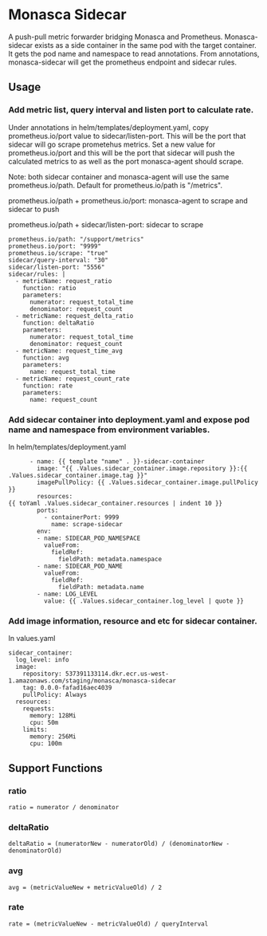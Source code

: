 # Monasca Sidecar
A push-pull metric forwarder bridging Monasca and Prometheus. Monasca-sidecar exists as a side container in the same pod with the target container. It gets the pod name and namespace to read annotations.
From annotations, monasca-sidecar will get the prometheus endpoint and sidecar rules.

## Usage

### Add metric list, query interval and listen port to calculate rate.
Under annotations in helm/templates/deployment.yaml, copy prometheus.io/port value to sidecar/listen-port. This will be the port that sidecar will go scrape prometehus metrics.
Set a new value for prometheus.io/port and this will be the port that sidecar will push the calculated metrics to as well as the port monasca-agent should scrape.

Note: both sidecar container and monasca-agent will use the same prometheus.io/path. Default for prometheus.io/path is "/metrics".

prometheus.io/path + prometheus.io/port: monasca-agent to scrape and sidecar to push

prometheus.io/path + sidecar/listen-port: sidecar to scrape

```
prometheus.io/path: "/support/metrics"
prometheus.io/port: "9999"
prometheus.io/scrape: "true"
sidecar/query-interval: "30"
sidecar/listen-port: "5556"
sidecar/rules: |
  - metricName: request_ratio
    function: ratio
    parameters:
      numerator: request_total_time
      denominator: request_count
  - metricName: request_delta_ratio
    function: deltaRatio
    parameters:
      numerator: request_total_time
      denominator: request_count
  - metricName: request_time_avg
    function: avg
    parameters:
      name: request_total_time
  - metricName: request_count_rate
    function: rate
    parameters:
      name: request_count

```

### Add sidecar container into deployment.yaml and expose pod name and namespace from environment variables.
In helm/templates/deployment.yaml

```
      - name: {{ template "name" . }}-sidecar-container
        image: "{{ .Values.sidecar_container.image.repository }}:{{ .Values.sidecar_container.image.tag }}"
        imagePullPolicy: {{ .Values.sidecar_container.image.pullPolicy }}
        resources:
{{ toYaml .Values.sidecar_container.resources | indent 10 }}
        ports:
          - containerPort: 9999
            name: scrape-sidecar
        env:
        - name: SIDECAR_POD_NAMESPACE
          valueFrom:
            fieldRef:
              fieldPath: metadata.namespace
        - name: SIDECAR_POD_NAME
          valueFrom:
            fieldRef:
              fieldPath: metadata.name
        - name: LOG_LEVEL
          value: {{ .Values.sidecar_container.log_level | quote }}
```

### Add image information, resource and etc for sidecar container.
In values.yaml

```
sidecar_container:
  log_level: info
  image:
    repository: 537391133114.dkr.ecr.us-west-1.amazonaws.com/staging/monasca/monasca-sidecar
    tag: 0.0.0-fafad16aec4039 
    pullPolicy: Always
  resources:
    requests:
      memory: 128Mi
      cpu: 50m
    limits:
      memory: 256Mi
      cpu: 100m
```

## Support Functions

### ratio

```
ratio = numerator / denominator
```

### deltaRatio

```
deltaRatio = (numeratorNew - numeratorOld) / (denominatorNew - denominatorOld)
```

### avg

```
avg = (metricValueNew + metricValueOld) / 2
```

### rate

```
rate = (metricValueNew - metricValueOld) / queryInterval
```
